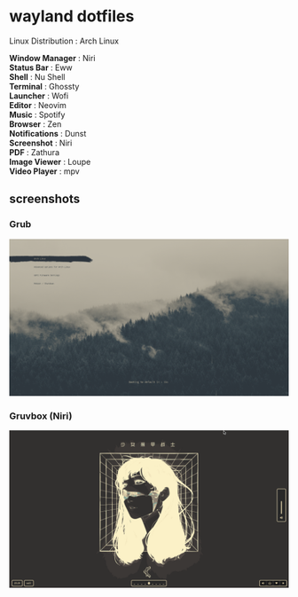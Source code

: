 # wayland dotfiles

Linux Distribution : Arch Linux

**Window Manager** : Niri<br/>
**Status Bar** : Eww<br/>
**Shell** : Nu Shell<br/>
**Terminal** : Ghossty<br/>
**Launcher** : Wofi<br/>
**Editor** : Neovim<br/>
**Music** : Spotify<br/>
**Browser** : Zen<br/>
**Notifications** : Dunst<br/>
**Screenshot** : Niri<br/>
**PDF** : Zathura<br/>
**Image Viewer** : Loupe<br/>
**Video Player** : mpv<br/>

## screenshots

### Grub

![bootloader](https://github.com/anant-357/dotfiles-wayland/blob/main/screenshots/grub.png?raw=true)

### Gruvbox (Niri)

![desktop](https://github.com/anant-357/dotfiles-wayland/blob/main/screenshots/gruvbox_niri_desktop.png?raw=true)
